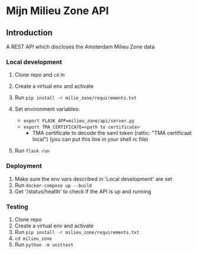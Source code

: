 # Mijn Milieu Zone API

## Introduction

A REST API which discloses the Amsterdam Milieu Zone data



### Local development

1. Clone repo and `cd` in
2. Create a virtual env and activate
3. Run `pip install -r milie_zone/requirements.txt`
4. Set environment variables:
   - `export FLASK_APP=milieu_zone/api/server.py`
   - `export TMA_CERTIFICATE=<path to certificate>`
      - TMA certificate to decode the saml token (rattic: "TMA certificaat local")
        (you can put this line in your shell rc file)
    
5. Run `flask run`

### Deployment

1. Make sure the env vars described in 'Local development' are set
3. Run `docker-compose up --build`
4. Get '/status/health' to check if the API is up and running

### Testing

1. Clone repo
2. Create a virtual env and activate
3. Run `pip install -r milieu_zone/requirements.txt`
4. `cd milieu_zone`
5. Run `python -m unittest`
